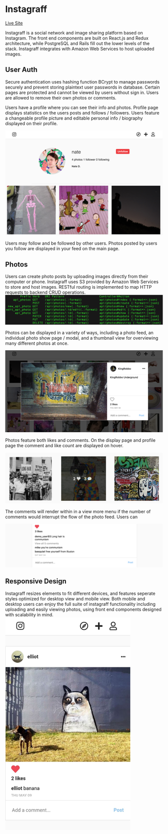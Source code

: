 # Instagraff

[Live Site](https://instagraff.herokuapp.com)

Instagraff is a social network and image sharing platform based on Instagram.  The front end components are built on React.js and Redux architecture, while PostgreSQL and Rails fill out the lower levels of the stack.  Instagraff integrates with Amazon Web Services to host uploaded images.

## User Auth
  Secure authentication uses hashing function BCrypt to manage passwords securely and prevent storing plaintext user passwords in database.  Certain pages are protected and cannot be viewed by users without sign in.  Users are allowed to remove their own photos or comments. 
 
 Users have a profile where you can see their info and photos.  Profile page displays statistics on the users posts and follows / followers.  Users feature a changeable profile picture and editable personal info / biography displayed on their profile.  
 
![alt text](https://raw.githubusercontent.com/natedonato/instagraff/master/productionmanual/Screen%20Shot%202019-05-10%20at%2011.43.39%20AM.png "Profile")

Users may follow and be followed by other users.  Photos posted by users you follow are displayed in your feed on the main page.

## Photos
  Users can create photo posts by uploading images directly from their computer or phone.  Instagraff uses S3 provided by Amazon Web Services to store and host images.  RESTful routing is implemented to map HTTP requests to backend CRUD operations.
![alt text](https://raw.githubusercontent.com/natedonato/instagraff/master/productionmanual/snippet.png "Photo Routes")

  
  Photos can be displayed in a variety of ways, including a photo feed, an individual photo show page / modal, and a thumbnail view for overviewing many different photos at once.
  
![alt text](https://raw.githubusercontent.com/natedonato/instagraff/master/productionmanual/photo_show.png "Photo Show Modal")

  
  Photos feature both likes and comments.  On the display page and profile page the comment and like count are displayed on hover.
  
![alt text](https://raw.githubusercontent.com/natedonato/instagraff/master/productionmanual/Untitled%202.png "Photo hover display")

  
  The comments will render within in a view more menu if the number of comments would interrupt the flow of the photo feed.  Users can 
  
  
![alt text](https://raw.githubusercontent.com/natedonato/instagraff/master/productionmanual/comments.png "View More")
    
  
 ## Responsive Design
 Instagraff resizes elements to fit different devices, and features seperate styles optimized for desktop view and mobile view.  Both mobile and desktop users can enjoy the full suite of instagraff functionality including uploading and easily viewing photos, using front end components designed with scalability in mind. <img src="https://raw.githubusercontent.com/natedonato/instagraff/master/productionmanual/mobile.png" width="400px"> 
